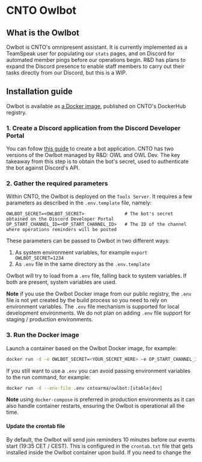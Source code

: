 # CNTO Owlbot

## What is the Owlbot

Owlbot is CNTO's omnipresent assistant. It is currently implemented as a TeamSpeak user for populating our `stats` pages, and on Discord for automated member pings before our operations begin. R&D has plans to expand the Discord presence to enable staff members to carry out their tasks directly from our Discord, but this is a WIP.

## Installation guide

Owlbot is available as [a Docker image](https://hub.docker.com/repository/docker/cntoarma/owlbot/general), published on CNTO's DockerHub registry.

### 1. Create a Discord application from the Discord Developer Portal

You can follow [this guide](https://discordpy.readthedocs.io/en/stable/discord.html) to create a bot application. CNTO has two versions of the Owlbot managed by R&D: OWL and OWL Dev. The key takeaway from this step is to obtain the bot's secret, used to authenticate the bot against Discord's API.

### 2. Gather the required parameters

Within CNTO, the Owlbot is deployed on the `Tools Server`. It requires a few parameters as described in the `.env.template` file, namely:

```language=config
OWLBOT_SECRET=<OWLBOT_SECRET>               # The bot's secret obtained on the Discord Developer Portal
OP_START_CHANNEL_ID=<OP_START_CHANNEL_ID>   # The ID of the channel where operations reminders will be posted
```

These parameters can be passed to Owlbot in two different ways:

1. As system environment variables, for example `export OWLBOT_SECRET=1234`
2. As `.env` file in the same directory as the `.env.template`

Owlbot will try to load from a `.env` file, falling back to system variables. If both are present, system variables are used.

**Note** if you use the Owlbot Docker image from our public registry, the `.env` file is not yet created by the build process so you need to rely on environment variables. The `.env` file mechanism is supported for local development environments. We do not plan on adding `.env` file support for staging / production environments.

### 3. Run the Docker image

Launch a container based on the Owlbot Docker image, for example:

```bash
docker run -d -e OWLBOT_SECRET=<YOUR_SECRET_HERE> -e OP_START_CHANNEL_ID=<YOUR_CHANNEL_ID_HERE> cntoarma/owlbot:[stable|dev]
```

If you still want to use a `.env` you can avoid passing environment variables to the run command, for example:

```bash
docker run -d --env-file .env cntoarma/owlbot:[stable|dev]
```

**Note** using `docker-compose` is preferred in production environments as it can also handle container restarts, ensuring the Owlbot is operational all the time. 

#### Update the crontab file

By default, the Owlbot will send join reminders 10 minutes before our events start (19:35 CET / CEST). This is configured in the `crontab.txt` file that gets installed inside the Owlbot container upon build. If you need to change the 
